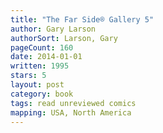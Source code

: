 ```yaml
---
title: "The Far Side® Gallery 5"
author: Gary Larson
authorSort: Larson, Gary
pageCount: 160
date: 2014-01-01
written: 1995
stars: 5
layout: post
category: book
tags: read unreviewed comics
mapping: USA, North America
---
```

